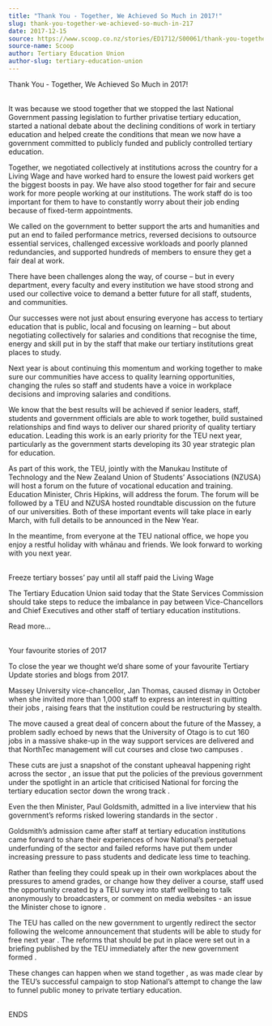 ```yaml
---
title: "Thank You - Together, We Achieved So Much in 2017!"
slug: thank-you-together-we-achieved-so-much-in-217
date: 2017-12-15
source: https://www.scoop.co.nz/stories/ED1712/S00061/thank-you-together-we-achieved-so-much-in-2017.htm
source-name: Scoop
author: Tertiary Education Union
author-slug: tertiary-education-union
---
```


<p>Thank You - Together, We Achieved So Much in 2017!</p>

<p><br>It
was because we stood together that we stopped the last
National Government passing legislation to further privatise
tertiary education, started a national debate about the
declining conditions of work in tertiary education and
helped create the conditions that mean we now have a
government committed to publicly funded and publicly
controlled tertiary education.</p>

<p>Together, we negotiated
collectively at institutions across the country for a Living
Wage and have worked hard to ensure the lowest paid workers
get the biggest boosts in pay. We have also stood together
for fair and secure work for more people working at our
institutions. The work staff do is too important for them to
have to constantly worry about their job ending because of
fixed-term appointments.</p>

<p>We called on the government to
better support the arts and humanities and put an end to
failed performance metrics, reversed decisions to outsource
essential services, challenged excessive workloads and
poorly planned redundancies, and supported hundreds of
members to ensure they get a fair deal at work.</p>

<p>There have
been challenges along the way, of course – but in every
department, every faculty and every institution we have
stood strong and used our collective voice to demand a
better future for all staff, students, and
communities.</p>

<p>Our successes were not just about ensuring
everyone has access to tertiary education that is public,
local and focusing on learning – but about negotiating
collectively for salaries and conditions that recognise the
time, energy and skill put in by the staff that make our
tertiary institutions great places to study.<p>

<p>Next year is
about continuing this momentum and working together to make
sure our communities have access to quality learning
opportunities, changing the rules so staff and students have
a voice in workplace decisions and improving salaries and
conditions.</p>

<p>We know that the best results will be achieved
if senior leaders, staff, students and government officials
are able to work together, build sustained relationships and
find ways to deliver our shared priority of quality tertiary
education. Leading this work is an early priority for the
TEU next year, particularly as the government starts
developing its 30 year strategic plan for education.</p>

<p>As
part of this work, the TEU, jointly with the Manukau
Institute of Technology and the New Zealand Union of
Students’ Associations (NZUSA) will host a forum on the
future of vocational education and training. Education
Minister, Chris Hipkins, will address the forum. The forum
will be followed by a TEU and NZUSA hosted roundtable
discussion on the future of our universities. Both of these
important events will take place in early March, with full
details to be announced in the New Year.</p>

<p>In the meantime,
from everyone at the TEU national office, we hope you enjoy
a restful holiday with whānau and friends. We look forward
to working with you next year.</p>

<p><br>Freeze tertiary
bosses’ pay until all staff paid the Living Wage</p>

<p>The
Tertiary Education Union said today that the State Services
Commission should take steps to reduce the imbalance in pay
between Vice-Chancellors and Chief Executives and other
staff of tertiary education institutions.</p>

<p>Read more…</p>

<p><br>Your favourite
stories of 2017</p>

<p>To close the year we thought we’d share
some of your favourite Tertiary Update stories and blogs
from 2017.</p>

<p>Massey University vice-chancellor, Jan Thomas,
caused dismay in October when she invited
more than 1,000 staff to express an interest in quitting
their jobs , raising fears that the institution could be
restructuring by stealth.</p>

<p>The move caused a great deal of
concern about the future of the Massey, a problem sadly
echoed by news that the University of Otago is to cut
160 jobs in a massive shake-up in the way support
services are delivered and that NorthTec management will cut courses and
close two campuses .</p>

<p>These cuts are just a snapshot of
the constant upheaval happening right across the
sector , an issue that put the policies of the previous
government under the spotlight in an article that criticised National for forcing the tertiary
education sector down the wrong track .</p>

<p>Even the then
Minister, Paul Goldsmith, admitted in a live
interview that his government’s reforms risked lowering
standards in the sector .</p>

<p>Goldsmith’s admission came
after staff at tertiary education institutions came forward
to share their experiences of how National’s perpetual
underfunding of the sector and failed reforms have put them
under increasing pressure to pass students and dedicate less
time to teaching.</p>

<p>Rather than feeling they could speak up
in their own workplaces about the pressures to amend grades,
or change how they deliver a course, staff used the
opportunity created by a TEU survey into staff wellbeing to
talk anonymously to broadcasters, or comment on media
websites - an issue the Minister chose to ignore .</p>

<p>The TEU has
called on the new government to urgently redirect the sector
following the welcome announcement that students will be
able to study for free next year . The reforms that
should be put in place were set out in a briefing published by the TEU immediately
after the new government formed .</p>

<p>These changes can
happen when we stand together , as was made
clear by the TEU’s successful campaign to stop
National’s attempt to change the law to funnel public
money to private tertiary
education.</p>

<p><br>ENDS</p>